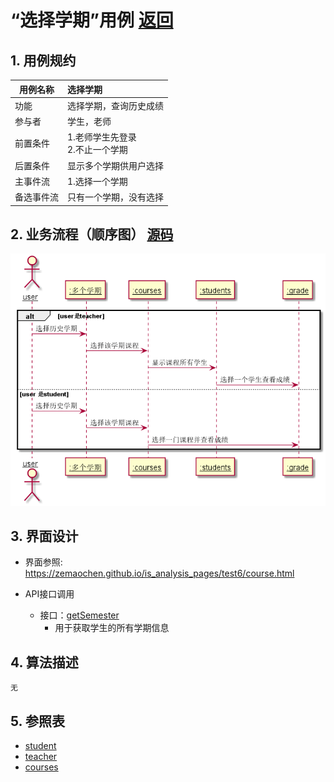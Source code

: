 
# “选择学期”用例 [返回](../README.md)
## 1. 用例规约

|用例名称|选择学期|
|-------|:-------------|
|功能|选择学期，查询历史成绩|
|参与者|学生，老师|
|前置条件|1.老师学生先登录<br/>2.不止一个学期|
|后置条件|显示多个学期供用户选择|
|主事件流|1.选择一个学期|
|备选事件流|只有一个学期，没有选择|


## 2. 业务流程（顺序图） [源码](../uml/学期选择.puml)
![学期选择](../images/学期选择.png)

    
## 3. 界面设计
- 界面参照: https://zemaochen.github.io/is_analysis_pages/test6/course.html
- API接口调用

    - 接口：[getSemester](../接口/getSemester.md)
        - 用于获取学生的所有学期信息
## 4. 算法描述
    无
## 5. 参照表

- [student](../md/数据库设计.md/#student)
- [teacher](../md/数据库设计.md/#teacher)
- [courses](../md/数据库设计.md/#courses)

